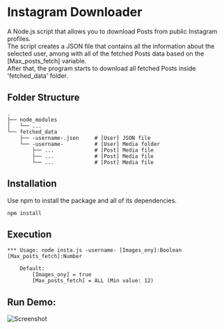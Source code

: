 # Instagram Downloader
A Node.js script that allows you to download Posts from public Instagram profiles.\
The script creates a JSON file that contains all the information about the selected user, among with all of the fetched Posts data based on the [Max_posts_fetch] variable.\
After that, the program starts to download all fetched Posts inside 'fetched_data' folder.

## Folder Structure
```
.
├── node_modules
│   └── ...
└── fetched_data
    ├── -username-.json     # [User] JSON file
    └── -username-          # [User] Media folder
        ├── ...             # [Post] Media file
        ├── ...             # [Post] Media file
        └── ...             # [Post] Media file
```

## Installation
Use npm to install the package and all of its dependencies.
```
npm install
```

## Execution
```
*** Usage: node insta.js -username- [Images_ony]:Boolean [Max_posts_fetch]:Number

    Default:
        [Images_ony] = true
        [Max_posts_fetch] = ALL (Min value: 12)
```

## Run Demo:
![Screenshot](https://user-images.githubusercontent.com/10964246/105612031-c596d580-5dc1-11eb-9cc5-bd8da8fa827f.PNG)
